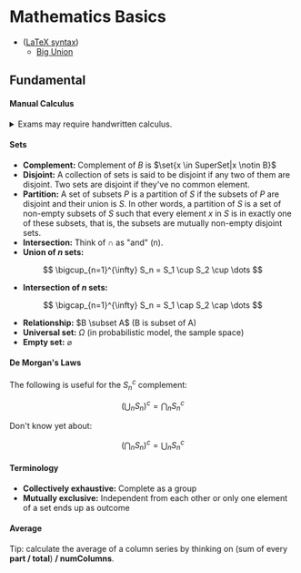 # Mathematics Basics

- ([LaTeX syntax](https://en.wikibooks.org/wiki/LaTeX/Mathematics))
  - [Big Union](https://www.physicsread.com/make-big-union-symbol-in-latex/)

## Fundamental

#### Manual Calculus

<details>

<summary>Exams may require handwritten calculus.</summary>

- When writing multiplication (given non-negative decimals):
  - Let $n$ be the sum of decimal places in both operands.
  - Strip decimal point in both operands.
  - Add a decimal point to the product before _n_ digits.
- When writing division (given non-negative decimals):
  - $x \div y$
    - Align operands: $A(x, y)$
      - Let the initial quotient $q$ be _empty_
      - If $`\text{integer of $x$} = 0`$ and $`\text{integer of $y$} \neq 0`$:
        - Let $n$ be the number of decimal places in $x$ **_without_** counting leading zeroes.
        - Let the initial quotient $q$ be all leading zeroes of $x$ with a decimal point after the first zero.
        - Let $x = x \times 10^n$ without leading zeroes
        - Let $(x, y, q) = A(x, y)$
      - If $`\text{integer of $x$} \neq 0`$ and $`\text{integer of $y$} = 0`$:
        - Let $n$ be the number of decimal places in $y$ **_counting_** all zeroes.
        - Let $y$ be $y$ without leading zeroes. <!--and with decimal point after the first digit.-->
        - Let $x = x \times 10^n$
        - Let $(x, y, q) = A(x, y)$
      - If $`\text{integer of $x$} = 0`$ and $`\text{integer of $y$} = 0`$:
        - Let $(n_1, n_2)$ be the number of leading zeroes in $(x, y)$.
        - Let $(x, y)$ without leading zeroes
        - If original $y$ had less leading zeroes than original $x$, let $`y = y \times 10^{n_1 - n_2}`$ (this adds trailing delta zeroes to $y$)
        - If original $x$ had less leading zeroes than original $y$, let $`x = x \times 10^{n_2 - n_1}`$ (this adds trailing delta zeroes to $x$)
      - If $`\text{integer of $x$} \neq 0`$ and $`\text{integer of $y$} \neq 0`$:
        - Let $`m = \text{the maximum number of decimal places between $x$ and $y$}`$
        - Let both $x$ and $y$ be integers with $`[n, m)`$ trailing zeroes and no decimal point, where $n$ is the number of decimal places in the decimal.
    - Let $(x, y, q) = A(x, y)$
    - Repeat these steps until $x$ is zero or the quotient is a periodic decimal:
      - If $x < y$:
        - If the quotient is empty, let it be a zero.
        - If the quotient is not empty:
          - If quotient has no decimal point, add a decimal point it.
          - If quotient has a decimal point, add a trailing zero to the quotient.
        - Add a trailing zero to $x$.
      - If $x \ge y$:
        - Let $f$ be how many times $y$ fits into $x$
        - Let $x = x - f$
        - Add $f$ as trailing digits to the quotient.
- Division examples
```
1.12 / 1.5 =
  x = 112  y = 150

0.25 / 125 =
  q = 0.     x = 25
  q = 0.0    x = 250
  q = 0.02   x = 250 - 250 = 0

0.25 / 125 = 0.02

1001 / 100 =
  1001
- 1000      q = 10
  ---
     1
     10     q = 10.
     100    q = 10.0
   - 100    q = 10.01
     ---

1001 / 100 = 10.01

0.5 / 0.5 =
  q = ?   x = 5   y = 5

0.005 / 0.05 =
  q = ?   x = 5   y = 50

0.5 / 0.05 =
  q = ?   x = 50  y = 5

10.55 / 10.001 =
  q = ?   x = 10550   y = 10001

1 / 0.05  =
  x = 100  y = 5
  q = 20

11 / 0.11 =
  x = 1100  y = 11
  q = 100

15 / 0.0011 =
  x = 150000   y = 11
  q = 13       x = (150000 - 143) 10^3 = 7000
  x = 7000

  # how much 11 fits into the leading 700?

  q = 1363   x = (700 - 693) * 10 = 70
  x = 70

  # continue division here...
```
- Fraction
  - Given $`x \div y`$ of $n$, you can either:
    - Resolve the division and multiply it by $n$.
    - Do $x \times n \div y$
  - Given $`x_1 \div y_1`$ of $x_2 \div y_2$, you can either:
    - Resolve both divisions and multiply one by the another.
    - Do $(x_1 \times x_2) \div (y_1 \times y_2)$

</details>

#### Sets

- **Complement:** Complement of $B$ is $\set{x \in SuperSet|x \notin B}$
- **Disjoint:** A collection of sets is said to be disjoint if any two of them are disjoint. Two sets are disjoint if they've no common element.
- **Partition:** A set of subsets $P$ is a partition of $S$ if the subsets of $P$ are disjoint and their union is $S$. In other words, a partition of $S$ is a set of non-empty subsets of $S$ such that every element $x$ in $S$ is in exactly one of these subsets, that is, the subsets are mutually non-empty disjoint sets.
- **Intersection:** Think of $\cap$ as "and" (n).
- **Union of _n_ sets:**

$$
\bigcup_{n=1}^{\infty} S_n = S_1 \cup S_2 \cup \dots
$$
- **Intersection of _n_ sets:**

$$
\bigcap_{n=1}^{\infty} S_n = S_1 \cap S_2 \cap \dots
$$

- **Relationship:** $B \subset A\$ (B is subset of A)
- **Universal set:** $\Omega$ (in probabilistic model, the sample space)
- **Empty set:** $\varnothing$

#### De Morgan's Laws

The following is useful for the $S^c_n$ complement:

$$
\left(\bigcup_{n} S_n\right)^c = \bigcap_{n} S^c_n
$$

Don't know yet about:

$$
\left(\bigcap_{n} S_n\right)^c = \bigcup_{n} S^c_n
$$

#### Terminology

- **Collectively exhaustive:** Complete as a group
- **Mutually exclusive:** Independent from each other or only one element of a set ends up as outcome

#### Average

Tip: calculate the average of a column series by thinking on (sum of every **part / total**) **\/ numColumns**.
